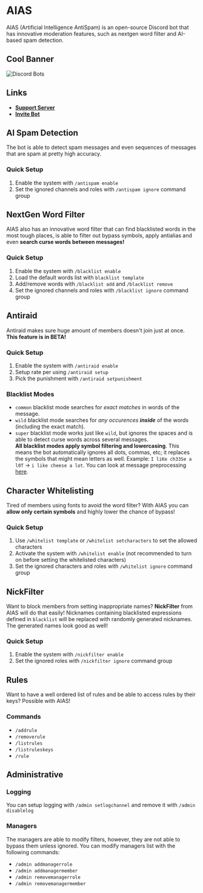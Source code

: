 # AIAS
AIAS (Artificial Intelligence AntiSpam) is an open-source Discord bot that has innovative moderation features, such as nextgen word filter and AI-based spam detection.
## Cool Banner
![Discord Bots](https://top.gg/api/widget/962093056910323743.svg)<br>
## Links
- **[Support Server](https://discord.gg/TsSAfdN4hS)**
- **[Invite Bot](https://top.gg/bot/962093056910323743)**
## AI Spam Detection
The bot is able to detect spam messages and even sequences of messages that are spam at pretty high accuracy. <!-- if well trained -->
### Quick Setup
1. Enable the system with `/antispam enable`
2. Set the ignored channels and roles with `/antispam ignore` command group

## NextGen Word Filter
AIAS also has an innovative word filter that can find blacklisted words in the most tough places, is able to filter out bypass symbols, apply antialias and even **search curse words between messages!**
### Quick Setup
1. Enable the system with `/blacklist enable`
2. Load the default words list with `blacklist template`
3. Add/remove words with `/blacklist add` and `/blacklist remove`
4. Set the ignored channels and roles with `/blacklist ignore` command group

## Antiraid
Antiraid makes sure huge amount of members doesn't join just at once. **This feature is in BETA!**

### Quick Setup
1. Enable the system with `/antiraid enable`
2. Setup rate per using `/antiraid setup`
3. Pick the punishment with `/antiraid setpunishment`

### Blacklist Modes
- `common` blacklist mode searches for *exact matches* in words of the message.
- `wild` blacklist mode searches for *any occurences __inside__* of the words (including the exact match).
- `super` blacklist mode works just like `wild`, but ignores the spaces and is able to detect curse words across several messages. <br>
**All blacklist modes apply symbol filtering and lowercasing**. This means the bot automatically ignores all dots, commas, etc; it replaces the symbols that might mean letters as well.
Example: `I liKe ch33Se a l0T` -> `i like cheese a lot`. You can look at message preprocessing [here](https://github.com/Exenifix/AIAS/blob/master/utils/filters/blacklist.py).

## Character Whitelisting
Tired of members using fonts to avoid the word filter? With AIAS you can **allow only certain symbols** and highly lower the chance of bypass!

### Quick Setup
1. Use `/whitelist template` or `/whitelist setcharacters` to set the allowed characters
2. Activate the system with `/whitelist enable` (not recommended to turn on before setting the whitelisted characters)
3. Set the ignored characters and roles with `/whitelist ignore` command group

## NickFilter
Want to block members from setting inappropriate names? **NickFilter** from AIAS will do that easily! Nicknames containing blacklisted expressions defined in `blacklist` will be replaced with randomly generated nicknames. The generated names look good as well!

### Quick Setup
1. Enable the system with `/nickfilter enable`
2. Set the ignored roles with `/nickfilter ignore` command group

## Rules
Want to have a well ordered list of rules and be able to access rules by their keys? Possible with AIAS!

### Commands
- `/addrule`
- `/removerule`
- `/listrules`
- `/listruleskeys`
- `/rule`

## Administrative
### Logging
You can setup logging with `/admin setlogchannel` and remove it with `/admin disablelog`

### Managers
The managers are able to modify filters, however, they are not able to bypass them unless ignored.
You can modify managers list with the following commands:
- `/admin addmanagerrole`
- `/admin addmanagermember`
- `/admin removemanagerrole`
- `/admin removemanagermember`
